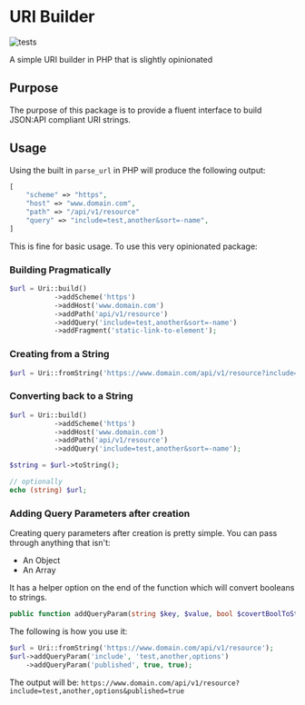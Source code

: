 # URI Builder

![tests](https://github.com/JustSteveKing/uri-builder/workflows/tests/badge.svg)

A simple URI builder in PHP that is slightly opinionated

## Purpose

The purpose of this package is to provide a fluent interface to build JSON:API compliant URI strings.


## Usage

Using the built in `parse_url` in PHP will produce the following output:

```php
[
    "scheme" => "https",
    "host" => "www.domain.com",
    "path" => "/api/v1/resource"
    "query" => "include=test,another&sort=-name",
]
```

This is fine for basic usage. To use this very opinionated package:

### Building Pragmatically

```php
$url = Uri::build()
           ->addScheme('https')
           ->addHost('www.domain.com')
           ->addPath('api/v1/resource')
           ->addQuery('include=test,another&sort=-name')
           ->addFragment('static-link-to-element');
```

### Creating from a String

```php
$url = Uri::fromString('https://www.domain.com/api/v1/resource?include=test,another&sort=-name')
```

### Converting back to a String

```php
$url = Uri::build()
           ->addScheme('https')
           ->addHost('www.domain.com')
           ->addPath('api/v1/resource')
           ->addQuery('include=test,another&sort=-name');

$string = $url->toString();

// optionally
echo (string) $url;
```

### Adding Query Parameters after creation

Creating query parameters after creation is pretty simple. You can pass through anything that isn't:

- An Object
- An Array

It has a helper option on the end of the function which will convert booleans to strings.

```php
public function addQueryParam(string $key, $value, bool $covertBoolToString = false)
```

The following is how you use it:

```php
$url = Uri::fromString('https://www.domain.com/api/v1/resource');
$url->addQueryParam('include', 'test,another,options')
    ->addQueryParam('published', true, true);
```
The output will be: `https://www.domain.com/api/v1/resource?include=test,another,options&published=true`